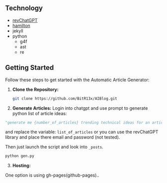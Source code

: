 ## Technology

- [revChatGPT](https://github.com/acheong08/ChatGPT)
- [hamilton](https://github.com/zivong/jekyll-theme-hamilton)
- jekyll
- python
  - g4f
  - ast
  - re

## Getting Started

Follow these steps to get started with the Automatic Article Generator:

1. **Clone the Repository:**

   ```bash
   git clone https://github.com/BitR13x/AIBlog.git
   ```

2. **Generate Articles:**
   Login into chatgpt and use prompt to generate python list of article ideas:

```py
"generate me {number_of_articles} trending technical ideas for an articles, Answer only with format of python array: example: [article1, article2], do not split it into multiple arrays and do not greet"
```

and replace the variable: `list_of_articles` or you can use the revChatGPT library and place there email and password (not tested).

Then just launch the script and look into `_posts`.

```bash
python gen.py
```

3. **Hosting:**

One option is using gh-pages(github-pages)..
